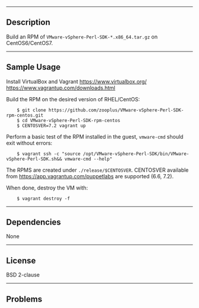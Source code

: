 -----------
Description
-----------

Build an RPM of `VMware-vSphere-Perl-SDK-*.x86_64.tar.gz` on CentOS6/CentOS7.


------------
Sample Usage
------------

Install VirtualBox and Vagrant https://www.virtualbox.org/ https://www.vagrantup.com/downloads.html

Build the RPM on the desired version of RHEL/CentOS:

        $ git clone https://github.com/zooplus/VMware-vSphere-Perl-SDK-rpm-centos.git
        $ cd VMware-vSphere-Perl-SDK-rpm-centos
        $ CENTOSVER=7.2 vagrant up

Perform a basic test of the RPM installed in the guest, `vmware-cmd` should exit without errors:

        $ vagrant ssh -c "source /opt/VMware-vSphere-Perl-SDK/bin/VMware-vSphere-Perl-SDK.sh&& vmware-cmd --help"

The RPMS are created under `./release/$CENTOSVER`.
CENTOSVER available from https://app.vagrantup.com/puppetlabs are supported (6.6, 7.2).

When done, destroy the VM with:

        $ vagrant destroy -f


------------
Dependencies
------------

None


-------
License
-------

BSD 2-clause


--------
Problems
--------
